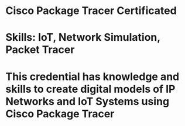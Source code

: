 # Cisco Package Tracer Certificated
# Skills: IoT, Network Simulation, Packet Tracer
# This credential has knowledge and skills to create digital models of IP Networks and IoT Systems using Cisco Package Tracer
